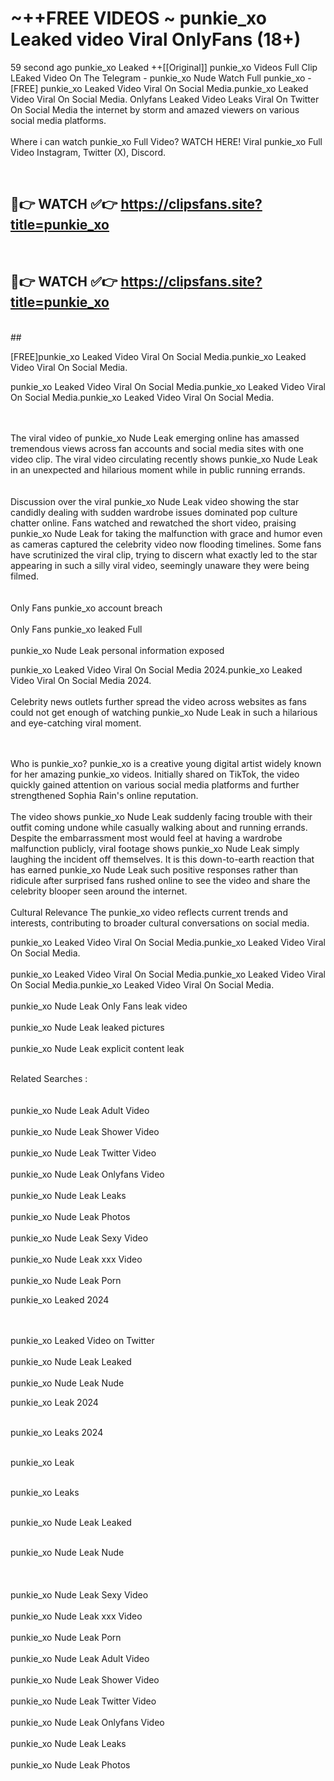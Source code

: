 # ~++FREE VIDEOS ~ punkie_xo Leaked video Viral OnlyFans (18+)<br>


59 second ago punkie_xo Leaked ++[[Original]] punkie_xo Videos Full Clip LEaked Video On The Telegram  - punkie_xo Nude  Watch Full punkie_xo - [FREE] punkie_xo Leaked Video Viral On Social Media.punkie_xo Leaked Video Viral On Social Media.   Onlyfans Leaked Video Leaks Viral On Twitter On Social Media the internet by storm and amazed viewers on various social media platforms. <br><br>
Where i can watch punkie_xo Full Video? WATCH HERE! Viral punkie_xo Full Video Instagram, Twitter (X), Discord. <br>


 <br>

##  🔴👉 WATCH ✅👉  <a href="https://clipsfans.site?title=punkie_xo&ref=git">https://clipsfans.site?title=punkie_xo</a> <br>
  <br>

##  🔴👉 WATCH ✅👉  <a href="https://clipsfans.site?title=punkie_xo&ref=git">https://clipsfans.site?title=punkie_xo</a> <br>
  <br>
  ##



[FREE]punkie_xo Leaked Video Viral On Social Media.punkie_xo Leaked Video Viral On Social Media. <br>

punkie_xo Leaked Video Viral On Social Media.punkie_xo Leaked Video Viral On Social Media.punkie_xo Leaked Video Viral On Social Media. <br>


  <br>

  <br>
The viral video of punkie_xo Nude Leak emerging online has amassed tremendous views across fan accounts and social media sites with one video clip. The viral video circulating recently shows punkie_xo Nude Leak in an unexpected and hilarious moment while in public running errands.<br>
<br>


<br>
Discussion over the viral punkie_xo Nude Leak video showing the star candidly dealing with sudden wardrobe issues dominated pop culture chatter online. Fans watched and rewatched the short video, praising punkie_xo Nude Leak for taking the malfunction with grace and humor even as cameras captured the celebrity video now flooding timelines. Some fans have scrutinized the viral clip, trying to discern what exactly led to the star appearing in such a silly viral video, seemingly unaware they were being filmed.<br>
<br>
<br> 
Only Fans punkie_xo account breach<br>
<br>
Only Fans punkie_xo leaked Full <br>
<br>
punkie_xo Nude Leak personal information exposed<br>

punkie_xo Leaked Video Viral On Social Media 2024.punkie_xo Leaked Video Viral On Social Media 2024. <br>
<br>
Celebrity news outlets further spread the video across websites as fans could not get enough of watching punkie_xo Nude Leak in such a hilarious and eye-catching viral moment.<br>
<br>

<br>
Who is punkie_xo? punkie_xo is a creative young digital artist widely known for her amazing punkie_xo videos. Initially shared on TikTok, the video quickly gained attention on various social media platforms and further strengthened Sophia Rain's online reputation.<br>
<br>
The video shows punkie_xo Nude Leak suddenly facing trouble with their outfit coming undone while casually walking about and running errands. Despite the embarrassment most would feel at having a wardrobe malfunction publicly, viral footage shows punkie_xo Nude Leak simply laughing the incident off themselves. It is this down-to-earth reaction that has earned punkie_xo Nude Leak such positive responses rather than ridicule after surprised fans rushed online to see the video and share the celebrity blooper seen around the internet.<br>
<br>
Cultural Relevance The punkie_xo video reflects current trends and interests, contributing to broader cultural conversations on social media.<br>

punkie_xo Leaked Video Viral On Social Media.punkie_xo Leaked Video Viral On Social Media.<br>
<br>
punkie_xo Leaked Video Viral On Social Media.punkie_xo Leaked Video Viral On Social Media.punkie_xo Leaked Video Viral On Social Media.<br>
<br>
punkie_xo Nude Leak Only Fans leak video<br>
<br>
punkie_xo Nude Leak leaked pictures<br>
<br>
punkie_xo Nude Leak explicit content leak<br>


<br>
Related Searches :<br>
<br>

<br>
punkie_xo Nude Leak Adult Video<br>
<br>
punkie_xo Nude Leak Shower Video<br>
<br>
punkie_xo Nude Leak Twitter Video<br>
<br>
punkie_xo Nude Leak Onlyfans Video<br>
<br>
punkie_xo Nude Leak Leaks<br>
<br>
punkie_xo Nude Leak Photos<br>

<br>
punkie_xo Nude Leak Sexy Video<br>
<br>
punkie_xo Nude Leak xxx Video<br>
<br>
punkie_xo Nude Leak Porn<br>

punkie_xo  Leaked 2024 <br> <br>
<br>

punkie_xo Leaked Video on Twitter <br>
<br>
punkie_xo Nude Leak Leaked<br>
<br>
punkie_xo Nude Leak Nude<br>


punkie_xo  Leak 2024 <br> <br>



punkie_xo  Leaks 2024 <br> <br>



 
punkie_xo  Leak<br> <br>



punkie_xo  Leaks<br> <br>


punkie_xo Nude Leak Leaked<br> <br>

punkie_xo Nude Leak Nude<br> <br>
<br> <br>
punkie_xo Nude Leak Sexy Video
<br> <br>
punkie_xo Nude Leak xxx Video
<br> <br>
punkie_xo Nude Leak Porn
<br> <br>
punkie_xo Nude Leak Adult Video
<br> <br>
punkie_xo Nude Leak Shower Video
<br> <br>
punkie_xo Nude Leak Twitter Video
<br> <br>
punkie_xo Nude Leak Onlyfans Video
<br> <br>
punkie_xo Nude Leak Leaks
<br> <br>
punkie_xo Nude Leak Photos






</p>




 



</p>










